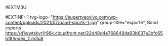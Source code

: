 #EXTM3U

#EXTINF:-1 tvg-logo="https://supertvaovivo.com/wp-content/uploads/2021/07/band-sports-1.jpg"
group-title="esporte", Band esports
https://d1wwtskvr1r98k.cloudfront.net/22d48d4e768648da93b637a3bfc65b18/index_2.m3u8
